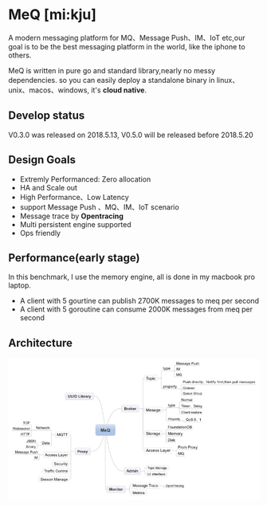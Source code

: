 # MeQ [mi:kju]

A modern messaging platform for MQ、Message Push、IM、IoT etc,our goal is to be the best messaging platform in the world, like the iphone to others.

MeQ is written in pure go and standard library,nearly no messy dependencies. so you can easily deploy a standalone binary in linux、unix、macos、windows,  it's **cloud native**.

Develop status
---
V0.3.0 was released on 2018.5.13, V0.5.0 will be released before 2018.5.20

Design Goals
------------
- Extremly Performanced: Zero allocation
- HA and Scale out
- High Performance、Low Latency
- support Message Push 、MQ、IM、IoT scenario
- Message trace by **Opentracing**
- Multi persistent engine supported
- Ops friendly
 

Performance(early stage)
-------------
In this benchmark, I use the memory engine, all is done in my macbook pro laptop.
- A client with 5 gourtine can  publish 2700K messages to meq per second
- A client with 5 goroutine can consume 2000K messages from meq per second

Architecture
------------

![](MeQ.jpeg)


